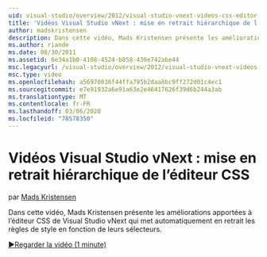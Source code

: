 ```yaml
---
uid: visual-studio/overview/2012/visual-studio-vnext-videos-css-editor-hierarchical-indentation
title: 'Vidéos Visual Studio vNext : mise en retrait hiérarchique de l’éditeur CSS | Microsoft Docs'
author: madskristensen
description: Dans cette vidéo, Mads Kristensen présente les améliorations apportées à l’éditeur CSS de Visual Studio vNext qui met automatiquement en retrait les règles de style en fonction de leur sélection...
ms.author: riande
ms.date: 08/30/2011
ms.assetid: 6e34a1b0-4108-4524-b858-430e742abe44
msc.legacyurl: /visual-studio/overview/2012/visual-studio-vnext-videos-css-editor-hierarchical-indentation
msc.type: video
ms.openlocfilehash: a56970036f44ffa795b2daa8bc9ff272d01c4ec1
ms.sourcegitcommit: e7e91932a6e91a63e2e46417626f39d6b244a3ab
ms.translationtype: MT
ms.contentlocale: fr-FR
ms.lasthandoff: 03/06/2020
ms.locfileid: "78578350"
---
```

# <a name="visual-studio-vnext-videos-css-editor-hierarchical-indentation"></a>Vidéos Visual Studio vNext : mise en retrait hiérarchique de l’éditeur CSS

par [Mads Kristensen](https://github.com/madskristensen)

Dans cette vidéo, Mads Kristensen présente les améliorations apportées à l’éditeur CSS de Visual Studio vNext qui met automatiquement en retrait les règles de style en fonction de leurs sélecteurs.

[&#9654;Regarder la vidéo (1 minute)](https://channel9.msdn.com/Blogs/ASP-NET-Site-Videos/visual-studio-vnext-videos-css-editor-hierarchical-indentation)
